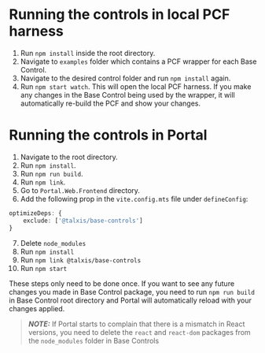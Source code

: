 # Running the controls in local PCF harness

1. Run `npm install` inside the root directory.
1. Navigate to `examples` folder which contains a PCF wrapper for each Base Control.
1. Navigate to the desired control folder and run `npm install` again.
1. Run `npm start watch`. This will open the local PCF harness. If you make any changes in the Base Control being used by the wrapper, it will automatically re-build the PCF and show your changes.

# Running the controls in Portal

1. Navigate to the root directory.
1. Run `npm install`.
1. Run `npm run build`.
1. Run `npm link`.
1. Go to `Portal.Web.Frontend` directory.
1. Add the following prop in the `vite.config.mts` file under `defineConfig`:

```typescript
optimizeDeps: {
    exclude: ['@talxis/base-controls']
}
```
7. Delete `node_modules`
8. Run `npm install`
9. Run `npm link @talxis/base-controls`
10. Run `npm start`

These steps only need to be done once. If you want to see any future changes you made in Base Control package, you need to run `npm run build` in Base Control root directory and Portal will automatically reload with your changes applied.

> **_NOTE:_**  If Portal starts to complain that there is a mismatch in React versions, you need to delete the `react` and `react-dom` packages from the `node_modules` folder in Base Controls

